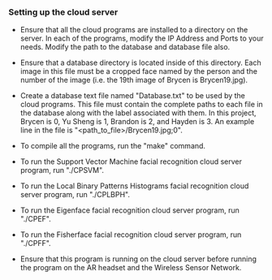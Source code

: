 ### Setting up the cloud server
-  Ensure that all the cloud programs are installed to a directory on the server. In each of the programs, modify the IP Address and Ports to your needs. Modify the path to the database and database file also.

-  Ensure that a database directory is located inside of this directory. Each image in this file must be a cropped face named by the person and the number of the image (i.e. the 19th image of Brycen is Brycen19.jpg).

-  Create a database text file named "Database.txt" to be used by the cloud programs. This file must contain the complete paths to each file in the database along with the label associated with them. In this project, Brycen is 0, Yu Sheng is 1, Brandon is 2, and Hayden is 3. An example line in the file is "<path_to_file>/Brycen19.jpg;0".

-  To compile all the programs, run the "make" command.

-  To run the Support Vector Machine facial recognition cloud server program, run "./CPSVM".

-  To run the Local Binary Patterns Histograms facial recognition cloud server program, run "./CPLBPH".

-  To run the Eigenface facial recognition cloud server program, run "./CPEF".

-  To run the Fisherface facial recognition cloud server program, run "./CPFF".

-  Ensure that this program is running on the cloud server before running the program on the AR headset and the Wireless Sensor Network.

